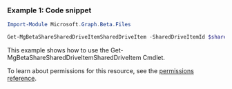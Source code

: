 ### Example 1: Code snippet

```powershell
Import-Module Microsoft.Graph.Beta.Files

Get-MgBetaShareSharedDriveItemSharedDriveItem -SharedDriveItemId $sharedDriveItemId
```
This example shows how to use the Get-MgBetaShareSharedDriveItemSharedDriveItem Cmdlet.

To learn about permissions for this resource, see the [permissions reference](/graph/permissions-reference).

